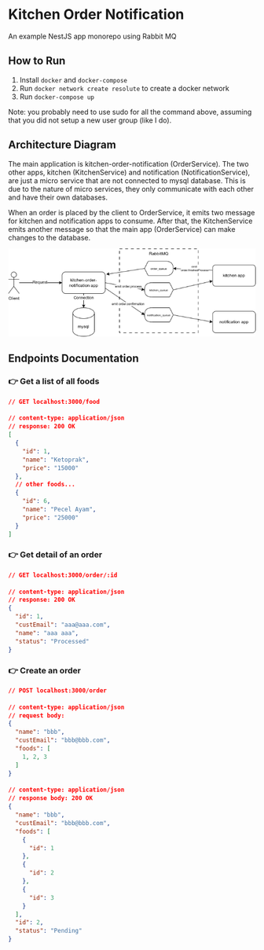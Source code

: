 # Kitchen Order Notification
An example NestJS app monorepo using Rabbit MQ

## How to Run
1. Install `docker` and `docker-compose`
2. Run `docker network create resolute` to create a docker network
3. Run `docker-compose up`

Note: you probably need to use sudo for all the command above, assuming that you did not setup a new user group (like I do).

## Architecture Diagram

The main application is kitchen-order-notification (OrderService). The two other apps, kitchen (KitchenService) and notification (NotificationService), are just a micro service that are not connected to mysql database. This is due to the nature of micro services, they only communicate with each other and have their own databases. 

When an order is placed by the client to OrderService, it emits two message for kitchen and notification apps to consume. After that, the KitchenService emits another message so that the main app (OrderService) can make changes to the database.

![diagram](https://raw.githubusercontent.com/b1994mi/kitchen-order-notification/main/kitchen-order-notification.drawio.png)

## Endpoints Documentation

### 👉 Get a list of all foods

```json
// GET localhost:3000/food

// content-type: application/json
// response: 200 OK
[
  {
    "id": 1,
    "name": "Ketoprak",
    "price": "15000"
  },
  // other foods...
  {
    "id": 6,
    "name": "Pecel Ayam",
    "price": "25000"
  }
]
```

### 👉 Get detail of an order

```json
// GET localhost:3000/order/:id

// content-type: application/json
// response: 200 OK
{
  "id": 1,
  "custEmail": "aaa@aaa.com",
  "name": "aaa aaa",
  "status": "Processed"
}
```

### 👉 Create an order

```json
// POST localhost:3000/order

// content-type: application/json
// request body:
{
  "name": "bbb",
  "custEmail": "bbb@bbb.com",
  "foods": [
    1, 2, 3
  ]
}

// content-type: application/json
// response body: 200 OK
{
  "name": "bbb",
  "custEmail": "bbb@bbb.com",
  "foods": [
    {
      "id": 1
    },
    {
      "id": 2
    },
    {
      "id": 3
    }
  ],
  "id": 2,
  "status": "Pending"
}
```